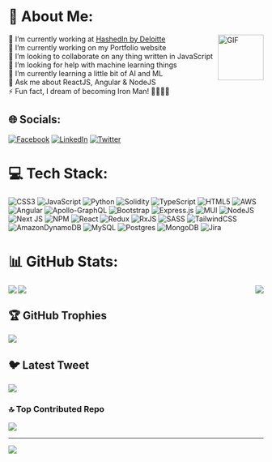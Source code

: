 # 💫 About Me:
 
<img align="right" alt="GIF" height="90" width="90" src="https://media.tenor.com/lNtmoshuUI8AAAAi/bahroo-hacker.gif"  />
 
🏢 I’m currently working at [HashedIn by Deloitte](https://hashedin.com/) </br> 🔭 I’m currently working on my Portfolio website <br>👯 I’m looking to collaborate on any thing written in JavaScript<br>🤝 I’m looking for help with machine learning things<br>🌱 I’m currently learning a little bit of AI and ML<br>💬 Ask me about ReactJS, Angular & NodeJS<br>⚡ Fun fact, I dream of becoming Iron Man! 🚀🚀🚀🚀

## 🌐 Socials:
[![Facebook](https://img.shields.io/badge/Facebook-%231877F2.svg?logo=Facebook&logoColor=white)](https://facebook.com/nanak.bandyopadhyay) [![LinkedIn](https://img.shields.io/badge/LinkedIn-%230077B5.svg?logo=linkedin&logoColor=white)](https://linkedin.com/in/nanakbandyopadhyay) [![Twitter](https://img.shields.io/badge/Twitter-%231DA1F2.svg?logo=Twitter&logoColor=white)](https://twitter.com/NBandyopadhyay) 

# 💻 Tech Stack:
![CSS3](https://img.shields.io/badge/css3-%231572B6.svg?style=for-the-badge&logo=css3&logoColor=white) ![JavaScript](https://img.shields.io/badge/javascript-%23323330.svg?style=for-the-badge&logo=javascript&logoColor=%23F7DF1E) ![Python](https://img.shields.io/badge/python-3670A0?style=for-the-badge&logo=python&logoColor=ffdd54) ![Solidity](https://img.shields.io/badge/Solidity-%23363636.svg?style=for-the-badge&logo=solidity&logoColor=white) ![TypeScript](https://img.shields.io/badge/typescript-%23007ACC.svg?style=for-the-badge&logo=typescript&logoColor=white) ![HTML5](https://img.shields.io/badge/html5-%23E34F26.svg?style=for-the-badge&logo=html5&logoColor=white) ![AWS](https://img.shields.io/badge/AWS-%23FF9900.svg?style=for-the-badge&logo=amazon-aws&logoColor=white) ![Angular](https://img.shields.io/badge/angular-%23DD0031.svg?style=for-the-badge&logo=angular&logoColor=white) ![Apollo-GraphQL](https://img.shields.io/badge/-ApolloGraphQL-311C87?style=for-the-badge&logo=apollo-graphql) ![Bootstrap](https://img.shields.io/badge/bootstrap-%23563D7C.svg?style=for-the-badge&logo=bootstrap&logoColor=white) ![Express.js](https://img.shields.io/badge/express.js-%23404d59.svg?style=for-the-badge&logo=express&logoColor=%2361DAFB) ![MUI](https://img.shields.io/badge/MUI-%230081CB.svg?style=for-the-badge&logo=material-ui&logoColor=white) ![NodeJS](https://img.shields.io/badge/node.js-6DA55F?style=for-the-badge&logo=node.js&logoColor=white) ![Next JS](https://img.shields.io/badge/Next-black?style=for-the-badge&logo=next.js&logoColor=white) ![NPM](https://img.shields.io/badge/NPM-%23000000.svg?style=for-the-badge&logo=npm&logoColor=white) ![React](https://img.shields.io/badge/react-%2320232a.svg?style=for-the-badge&logo=react&logoColor=%2361DAFB) ![Redux](https://img.shields.io/badge/redux-%23593d88.svg?style=for-the-badge&logo=redux&logoColor=white) ![RxJS](https://img.shields.io/badge/rxjs-%23B7178C.svg?style=for-the-badge&logo=reactivex&logoColor=white) ![SASS](https://img.shields.io/badge/SASS-hotpink.svg?style=for-the-badge&logo=SASS&logoColor=white) ![TailwindCSS](https://img.shields.io/badge/tailwindcss-%2338B2AC.svg?style=for-the-badge&logo=tailwind-css&logoColor=white) ![AmazonDynamoDB](https://img.shields.io/badge/Amazon%20DynamoDB-4053D6?style=for-the-badge&logo=Amazon%20DynamoDB&logoColor=white) ![MySQL](https://img.shields.io/badge/mysql-%2300f.svg?style=for-the-badge&logo=mysql&logoColor=white) ![Postgres](https://img.shields.io/badge/postgres-%23316192.svg?style=for-the-badge&logo=postgresql&logoColor=white) ![MongoDB](https://img.shields.io/badge/MongoDB-%234ea94b.svg?style=for-the-badge&logo=mongodb&logoColor=white) ![Jira](https://img.shields.io/badge/jira-%230A0FFF.svg?style=for-the-badge&logo=jira&logoColor=white)

# 📊 GitHub Stats:

<img align="left" src="https://github-readme-stats.vercel.app/api?username=nanak360&theme=nord&hide_border=true&include_all_commits=false&count_private=true" />

<img align="right" src="https://github-readme-streak-stats.herokuapp.com/?user=nanak360&theme=nord&hide_border=true" />

<img align="center" src="https://github-readme-stats.vercel.app/api/top-langs/?username=nanak360&theme=nord&hide_border=true&include_all_commits=false&count_private=true&layout=compact" />


## 🏆 GitHub Trophies
![](https://github-profile-trophy.vercel.app/?username=nanak360&theme=nord&column=-1&no-frame=true&no-bg=true&margin-w=4)

## 🐦 Latest Tweet
[![](https://gtce.itsvg.in/api?username=NBandyopadhyay)](https://twitter.com/NBandyopadhyay)

### 🔝 Top Contributed Repo
![](https://github-contributor-stats.vercel.app/api?username=nanak360&limit=5&theme=nord&combine_all_yearly_contributions=true)

---
[![](https://visitcount.itsvg.in/api?id=nanak360&icon=6&color=0)](https://visitcount.itsvg.in)

<!-- Proudly created with GPRM ( https://gprm.itsvg.in ) -->
